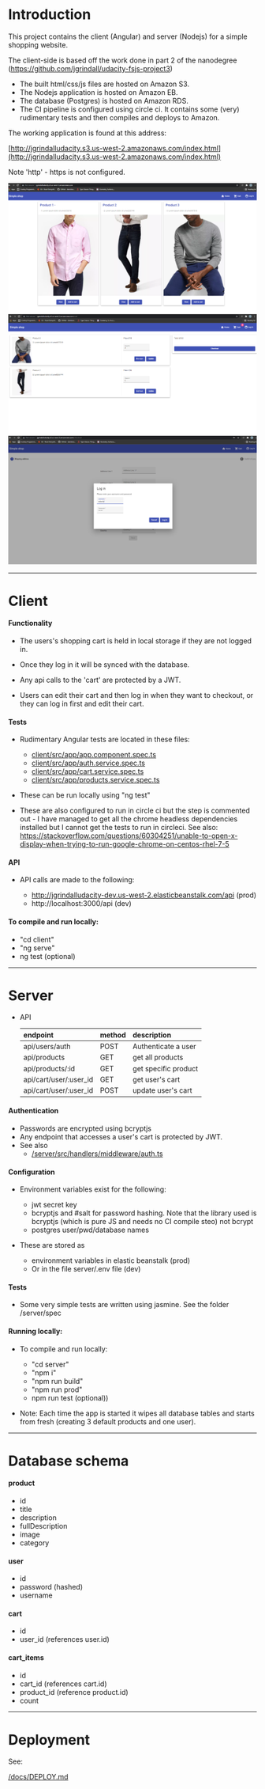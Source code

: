 # Introduction

This project contains the client (Angular) and server (Nodejs) for a simple shopping website.

The client-side is based off the work done in part 2 of the nanodegree (https://github.com/jgrindall/udacity-fsjs-project3)

- The built html/css/js files are hosted on Amazon S3.
- The Nodejs application is hosted on Amazon EB.
- The database (Postgres) is hosted on Amazon RDS.
- The CI pipeline is configured using circle ci. It contains some (very) rudimentary tests and then compiles and deploys to Amazon.

The working application is found at this address:

[http://jgrindalludacity.s3.us-west-2.amazonaws.com/index.html](http://jgrindalludacity.s3.us-west-2.amazonaws.com/index.html)



Note 'http' - https is not configured.

![Screenshot](/docs/images/app1.png)
![Screenshot](/docs/images/app2.png)
![Screenshot](/docs/images/app3.png)

-----

# Client

#### Functionality

- The users's shopping cart is held in local storage if they are not logged in.

- Once they log in it will be synced with the database.

- Any api calls to the 'cart' are protected by a JWT.

- Users can edit their cart and then log in when they want to checkout, or they can log in first and edit their cart.

#### Tests

- Rudimentary Angular tests are located in these files:

    - [client/src/app/app.component.spec.ts](/client/src/app/app.component.spec.ts)
    - [client/src/app/auth.service.spec.ts](/client/src/app/auth.service.spec.ts)
    - [client/src/app/cart.service.spec.ts](/client/src/app/cart.service.spec.ts)
    - [client/src/app/products.service.spec.ts](/client/src/app/products.service.spec.ts)

- These can be run locally using "ng test"

- These are also configured to run in circle ci but the step is commented out - I have managed to get all the chrome headless dependencies installed but I cannot get the tests to run in circleci. See also: https://stackoverflow.com/questions/60304251/unable-to-open-x-display-when-trying-to-run-google-chrome-on-centos-rhel-7-5

#### API

- API calls are made to the following:

    - http://jgrindalludacity-dev.us-west-2.elasticbeanstalk.com/api (prod)
    - http://localhost:3000/api (dev)

#### To compile and run locally:

- "cd client"
- "ng serve"	 	 
- ng test (optional)



-----

# Server

- API
   
   
   | endpoint               	| method 	| description          	|
   |------------------------	|--------	|----------------------	|
   | api/users/auth         	| POST   	| Authenticate a user  	|
   | api/products           	| GET    	| get all products     	|
   | api/products/:id       	| GET    	| get specific product 	|
   | api/cart/user/:user_id 	| GET    	| get user's cart      	|
   | api/cart/user/:user_id 	| POST   	| update user's cart   	|
    

#### Authentication
    
- Passwords are encrypted using bcryptjs
- Any endpoint that accesses a user's cart is protected by JWT. 
- See also
    - [/server/src/handlers/middleware/auth.ts](/server/src/handlers/middleware/auth.ts)
          

#### Configuration

- Environment variables exist for the following:
    - jwt secret key
    - bcryptjs and #salt for password hashing. Note that the library used is bcryptjs (which is pure JS and needs no CI compile steo) not bcrypt
    - postgres user/pwd/database names

- These are stored as
    - environment variables in elastic beanstalk (prod)
    - Or in the file server/.env file (dev)

#### Tests

- Some very simple tests are written using jasmine. See the folder /server/spec


#### Running locally:

- To compile and run locally:

	- "cd server"
	- "npm i"
	- "npm run build"
	- "npm run prod"
	- npm run test (optional))
	
- Note: Each time the app is started it wipes all database tables and starts from fresh (creating 3 default products and one user).


-----

# Database schema

#### product
- id
- title
- description
- fullDescription
- image
- category


#### user
 - id
 - password (hashed)
 - username
 
 
#### cart
 - id
 - user_id (references user.id)
 
 
#### cart_items
 - id
 - cart_id (references cart.id)
- product_id (reference product.id)
- count 

-----

# Deployment

See:
 
[/docs/DEPLOY.md](/docs/DEPLOY.md)
